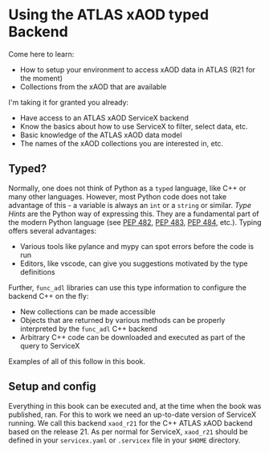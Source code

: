 # Using the ATLAS xAOD typed Backend

Come here to learn:

- How to setup your environment to access xAOD data in ATLAS (R21 for the moment)
- Collections from the xAOD that are available

I'm taking it for granted you already:

- Have access to an ATLAS xAOD ServiceX backend
- Know the basics about how to use ServiceX to filter, select data, etc.
- Basic knowledge of the ATLAS xAOD data model
- The names of the xAOD collections you are interested in, etc.

## Typed?

Normally, one does not think of Python as a `typed` language, like C++ or many other languages.
However, most Python code does not take advantage of this - a variable is always an `int` or a `string`
or similar. _Type Hints_ are the Python way of expressing this. They are a fundamental part of the modern
Python language (see [PEP 482](https://www.python.org/dev/peps/pep-0482/), [PEP 483](https://www.python.org/dev/peps/pep-0483/),
[PEP 484](https://www.python.org/dev/peps/pep-0484/), etc.). Typing offers several advantages:

- Various tools like pylance and mypy can spot errors before the code is run
- Editors, like vscode, can give you suggestions motivated by the type definitions

Further, `func_adl` libraries can use this type information to configure the backend C++ on the fly:

- New collections can be made accessible
- Objects that are returned by various methods can be properly interpreted by the `func_adl` C++ backend
- Arbitrary C++ code can be downloaded and executed as part of the query to ServiceX

Examples of all of this follow in this book.

## Setup and config

Everything in this book can be executed and, at the time when the book was published, ran. For
this to work we need an up-to-date version of ServiceX running. We call this backend `xaod_r21` for
the C++ ATLAS xAOD backend based on the release 21. As per normal for ServiceX, `xaod_r21` should
be defined in your `servicex.yaml` or `.servicex` file in your `$HOME` directory.
